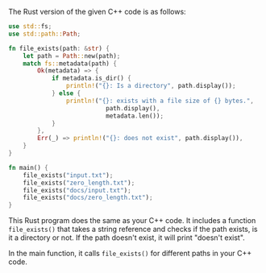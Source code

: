The Rust version of the given C++ code is as follows:

```rust
use std::fs;
use std::path::Path;

fn file_exists(path: &str) {
    let path = Path::new(path);
    match fs::metadata(path) {
        Ok(metadata) => {
            if metadata.is_dir() {
                println!("{}: Is a directory", path.display());
            } else {
                println!("{}: exists with a file size of {} bytes.", 
                           path.display(), 
                           metadata.len());
            }
        },
        Err(_) => println!("{}: does not exist", path.display()),
    }
}

fn main() {
    file_exists("input.txt");
    file_exists("zero_length.txt");
    file_exists("docs/input.txt");
    file_exists("docs/zero_length.txt");
}
```

This Rust program does the same as your C++ code. It includes a function `file_exists()` that takes a string reference and checks if the path exists, is it a directory or not. If the path doesn't exist, it will print "doesn't exist".

In the main function, it calls `file_exists()` for different paths in your C++ code.
